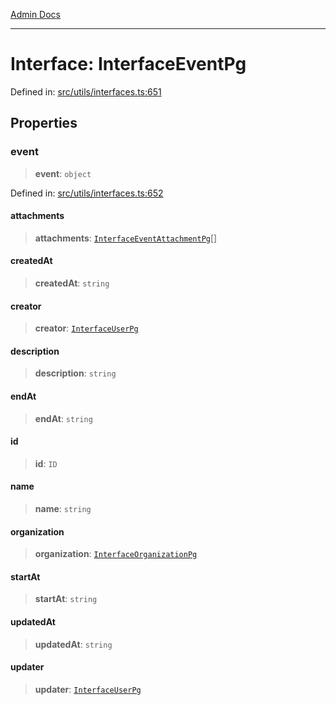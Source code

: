 [Admin Docs](/)

***

# Interface: InterfaceEventPg

Defined in: [src/utils/interfaces.ts:651](https://github.com/PalisadoesFoundation/talawa-admin/blob/main/src/utils/interfaces.ts#L651)

## Properties

### event

> **event**: `object`

Defined in: [src/utils/interfaces.ts:652](https://github.com/PalisadoesFoundation/talawa-admin/blob/main/src/utils/interfaces.ts#L652)

#### attachments

> **attachments**: [`InterfaceEventAttachmentPg`](utils\interfaces\README\interfaces\InterfaceEventAttachmentPg.md)[]

#### createdAt

> **createdAt**: `string`

#### creator

> **creator**: [`InterfaceUserPg`](utils\interfaces\README\interfaces\InterfaceUserPg.md)

#### description

> **description**: `string`

#### endAt

> **endAt**: `string`

#### id

> **id**: `ID`

#### name

> **name**: `string`

#### organization

> **organization**: [`InterfaceOrganizationPg`](utils\interfaces\README\interfaces\InterfaceOrganizationPg.md)

#### startAt

> **startAt**: `string`

#### updatedAt

> **updatedAt**: `string`

#### updater

> **updater**: [`InterfaceUserPg`](utils\interfaces\README\interfaces\InterfaceUserPg.md)

